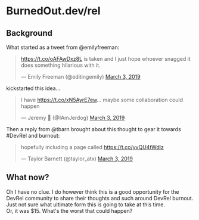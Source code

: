 # BurnedOut.dev/rel
## Background
What started as a tweet from @emilyfreeman:

<blockquote class="twitter-tweet" data-lang="en"><p lang="en" dir="ltr"><a href="https://t.co/oAFAwDxz8L">https://t.co/oAFAwDxz8L</a> is taken and I just hope whoever snagged it does something hilarious with it.</p>&mdash; Emily Freeman (@editingemily) <a href="https://twitter.com/editingemily/status/1102225946730422272?ref_src=twsrc%5Etfw">March 3, 2019</a></blockquote>

kickstarted this idea... 

<blockquote class="twitter-tweet" data-conversation="none" data-lang="en"><p lang="en" dir="ltr">I have <a href="https://t.co/xN5AyrE7ew">https://t.co/xN5AyrE7ew</a>... maybe some collaboration could happen</p>&mdash; Jeremy 🥑 (@IAmJerdog) <a href="https://twitter.com/IAmJerdog/status/1102231605962248197?ref_src=twsrc%5Etfw">March 3, 2019</a></blockquote>

Then a reply from @tbarn brought about this thought to gear it towards #DevRel and burnout:

<blockquote class="twitter-tweet" data-conversation="none" data-lang="en"><p lang="en" dir="ltr">hopefully including a page called <a href="https://t.co/yvQU4tWdlz">https://t.co/yvQU4tWdlz</a></p>&mdash; Taylor Barnett (@taylor_atx) <a href="https://twitter.com/taylor_atx/status/1102278796693159938?ref_src=twsrc%5Etfw">March 3, 2019</a></blockquote>

## What now? 
Oh I have no clue. I do however think this is a good opportunity for the DevRel community to share their thoughts and such around DevRel burnout. Just not sure what ultimate form this is going to take at this time.  
Or, it was $15. What's the worst that could happen?
